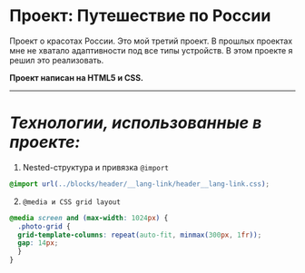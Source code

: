 # Проект: Путешествие по России
Проект о красотах России. Это мой третий проект. В прошлых проектах мне не хватало адаптивности под все типы устройств. В этом проекте я решил это реализовать.

__Проект написан на HTML5 и CSS.__
___

# ___Технологии, использованные в проекте:___
1. Nested-структура и привязка ```@import```
```css
@import url(../blocks/header/__lang-link/header__lang-link.css);
```
2. ```@media и CSS grid layout```
```css
@media screen and (max-width: 1024px) {
  .photo-grid {
  grid-template-columns: repeat(auto-fit, minmax(300px, 1fr));
  gap: 14px;
  }
}
```